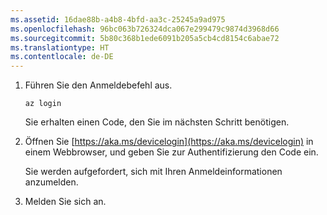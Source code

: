 ```yaml
---
ms.assetid: 16dae88b-a4b8-4bfd-aa3c-25245a9ad975
ms.openlocfilehash: 96bc063b726324dca067e299479c9874d3968d66
ms.sourcegitcommit: 5b80c368b1ede6091b205a5cb4cd8154c6abae72
ms.translationtype: HT
ms.contentlocale: de-DE
---
```

1. Führen Sie den Anmeldebefehl aus.

    ```azurecli
    az login
    ```

   Sie erhalten einen Code, den Sie im nächsten Schritt benötigen. 

1. Öffnen Sie [https://aka.ms/devicelogin](https://aka.ms/devicelogin)
    in einem Webbrowser, und geben Sie zur Authentifizierung den Code ein.

    Sie werden aufgefordert, sich mit Ihren Anmeldeinformationen anzumelden.

1. Melden Sie sich an.
 
